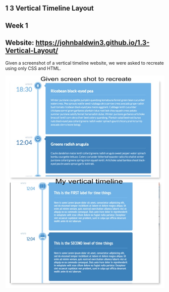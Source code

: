 ## 1 3 Vertical Timeline Layout

Week 1
------
Website: https://johnbaldwin3.github.io/1.3-Vertical-Layout/
------
Given a screenshot of a vertical timeline website, we were asked to recreate using only CSS and HTML.

![alt tag](https://github.com/johnbaldwin3/1.3-Vertical-Layout/blob/master/vertical.jpg)
